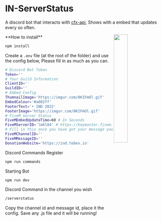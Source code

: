 # IN-ServerStatus

A discord bot that interacts with [cfx-api](https://github.com/PABLO-1610/cfx-api), Shows with a embed that updates every so often.

<img align="right" src="https://imgur.com/5N3uHl2.png" height=30% width=30%>
**How to install**

```bash
npm install
```

Create a `.env` file (at the root of the folder) and use the config below, Please fill in as much as you can.

```bash
# Discord Bot Token
Token=''
# Your Guild Information
ClientID=''
GuildID=''
# Embed Config
ThumnailImage='https://imgur.com/0KIFmOl.gif'
EmbedColour='#a082ff'
FooterText='• IND 2022'
FooterImage='https://imgur.com/0KIFmOl.gif'
# FiveM Server Status
FiveMEmbedUpdateTime=60 # In Seconds
FiveMServerID='lm6l84' # https://keymaster.fivem.net/
# Fill in this once you have got your message you want to embed
FiveMChannelID=''
FiveMMessageID=''
DonationWebsite='https://ind.tebex.io'
```

Discord Commands Register

```bash
npm run commands
```

Starting Bot

```bash
npm run dev
```

Discord Command in the channel you wish

```bash
/serverstatus
```

Copy the channel id and message id, place it the config. Save any .js file and it will be running!
